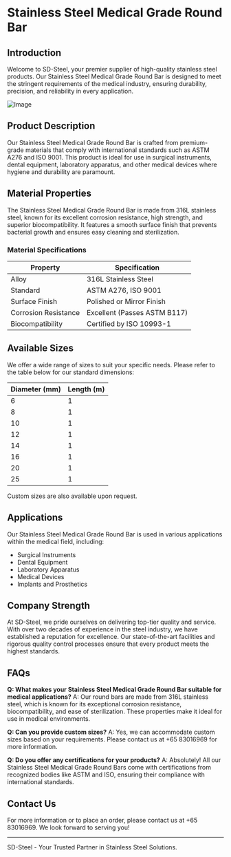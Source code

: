 # Stainless Steel Medical Grade Round Bar

## Introduction

Welcome to SD-Steel, your premier supplier of high-quality stainless steel products. Our Stainless Steel Medical Grade Round Bar is designed to meet the stringent requirements of the medical industry, ensuring durability, precision, and reliability in every application.

![Image](https://github.com/user-attachments/assets/2567258e-e124-4816-932d-1809bd27ef0b)

## Product Description

Our Stainless Steel Medical Grade Round Bar is crafted from premium-grade materials that comply with international standards such as ASTM A276 and ISO 9001. This product is ideal for use in surgical instruments, dental equipment, laboratory apparatus, and other medical devices where hygiene and durability are paramount.

## Material Properties

The Stainless Steel Medical Grade Round Bar is made from 316L stainless steel, known for its excellent corrosion resistance, high strength, and superior biocompatibility. It features a smooth surface finish that prevents bacterial growth and ensures easy cleaning and sterilization.

### Material Specifications

| Property         | Specification                |
|------------------|------------------------------|
| Alloy            | 316L Stainless Steel         |
| Standard         | ASTM A276, ISO 9001          |
| Surface Finish   | Polished or Mirror Finish    |
| Corrosion Resistance | Excellent (Passes ASTM B117) |
| Biocompatibility | Certified by ISO 10993-1     |

## Available Sizes

We offer a wide range of sizes to suit your specific needs. Please refer to the table below for our standard dimensions:

| Diameter (mm) | Length (m) |
|---------------|------------|
| 6             | 1          |
| 8             | 1          |
| 10            | 1          |
| 12            | 1          |
| 14            | 1          |
| 16            | 1          |
| 20            | 1          |
| 25            | 1          |

Custom sizes are also available upon request.

## Applications

Our Stainless Steel Medical Grade Round Bar is used in various applications within the medical field, including:

- Surgical Instruments
- Dental Equipment
- Laboratory Apparatus
- Medical Devices
- Implants and Prosthetics

## Company Strength

At SD-Steel, we pride ourselves on delivering top-tier quality and service. With over two decades of experience in the steel industry, we have established a reputation for excellence. Our state-of-the-art facilities and rigorous quality control processes ensure that every product meets the highest standards.

## FAQs

**Q: What makes your Stainless Steel Medical Grade Round Bar suitable for medical applications?**
A: Our round bars are made from 316L stainless steel, which is known for its exceptional corrosion resistance, biocompatibility, and ease of sterilization. These properties make it ideal for use in medical environments.

**Q: Can you provide custom sizes?**
A: Yes, we can accommodate custom sizes based on your requirements. Please contact us at +65 83016969 for more information.

**Q: Do you offer any certifications for your products?**
A: Absolutely! All our Stainless Steel Medical Grade Round Bars come with certifications from recognized bodies like ASTM and ISO, ensuring their compliance with international standards.

## Contact Us

For more information or to place an order, please contact us at +65 83016969. We look forward to serving you!

---

SD-Steel - Your Trusted Partner in Stainless Steel Solutions.